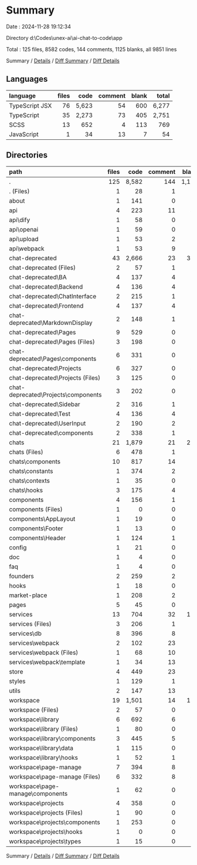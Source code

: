 # Summary

Date : 2024-11-28 19:12:34

Directory d:\\Codes\\unex-ai\\ai-chat-to-code\\app

Total : 125 files,  8582 codes, 144 comments, 1125 blanks, all 9851 lines

Summary / [Details](details.md) / [Diff Summary](diff.md) / [Diff Details](diff-details.md)

## Languages
| language | files | code | comment | blank | total |
| :--- | ---: | ---: | ---: | ---: | ---: |
| TypeScript JSX | 76 | 5,623 | 54 | 600 | 6,277 |
| TypeScript | 35 | 2,273 | 73 | 405 | 2,751 |
| SCSS | 13 | 652 | 4 | 113 | 769 |
| JavaScript | 1 | 34 | 13 | 7 | 54 |

## Directories
| path | files | code | comment | blank | total |
| :--- | ---: | ---: | ---: | ---: | ---: |
| . | 125 | 8,582 | 144 | 1,125 | 9,851 |
| . (Files) | 1 | 28 | 1 | 6 | 35 |
| about | 1 | 141 | 0 | 10 | 151 |
| api | 4 | 223 | 11 | 42 | 276 |
| api\\dify | 1 | 58 | 0 | 9 | 67 |
| api\\openai | 1 | 59 | 0 | 7 | 66 |
| api\\upload | 1 | 53 | 2 | 13 | 68 |
| api\\webpack | 1 | 53 | 9 | 13 | 75 |
| chat-deprecated | 43 | 2,666 | 23 | 367 | 3,056 |
| chat-deprecated (Files) | 2 | 57 | 1 | 10 | 68 |
| chat-deprecated\\BA | 4 | 137 | 4 | 26 | 167 |
| chat-deprecated\\Backend | 4 | 136 | 4 | 26 | 166 |
| chat-deprecated\\ChatInterface | 2 | 215 | 1 | 26 | 242 |
| chat-deprecated\\Frontend | 4 | 137 | 4 | 25 | 166 |
| chat-deprecated\\MarkdownDisplay | 2 | 148 | 1 | 21 | 170 |
| chat-deprecated\\Pages | 9 | 529 | 0 | 71 | 600 |
| chat-deprecated\\Pages (Files) | 3 | 198 | 0 | 33 | 231 |
| chat-deprecated\\Pages\\components | 6 | 331 | 0 | 38 | 369 |
| chat-deprecated\\Projects | 6 | 327 | 0 | 44 | 371 |
| chat-deprecated\\Projects (Files) | 3 | 125 | 0 | 26 | 151 |
| chat-deprecated\\Projects\\components | 3 | 202 | 0 | 18 | 220 |
| chat-deprecated\\Sidebar | 2 | 316 | 1 | 39 | 356 |
| chat-deprecated\\Test | 4 | 136 | 4 | 26 | 166 |
| chat-deprecated\\UserInput | 2 | 190 | 2 | 26 | 218 |
| chat-deprecated\\components | 2 | 338 | 1 | 27 | 366 |
| chats | 21 | 1,879 | 21 | 253 | 2,153 |
| chats (Files) | 6 | 478 | 1 | 56 | 535 |
| chats\\components | 10 | 817 | 14 | 71 | 902 |
| chats\\constants | 1 | 374 | 2 | 93 | 469 |
| chats\\contexts | 1 | 35 | 0 | 6 | 41 |
| chats\\hooks | 3 | 175 | 4 | 27 | 206 |
| components | 4 | 156 | 1 | 15 | 172 |
| components (Files) | 1 | 0 | 0 | 1 | 1 |
| components\\AppLayout | 1 | 19 | 0 | 5 | 24 |
| components\\Footer | 1 | 13 | 0 | 3 | 16 |
| components\\Header | 1 | 124 | 1 | 6 | 131 |
| config | 1 | 21 | 0 | 5 | 26 |
| doc | 1 | 4 | 0 | 2 | 6 |
| faq | 1 | 4 | 0 | 2 | 6 |
| founders | 2 | 259 | 2 | 16 | 277 |
| hooks | 1 | 18 | 0 | 5 | 23 |
| market-place | 1 | 208 | 2 | 15 | 225 |
| pages | 5 | 45 | 0 | 15 | 60 |
| services | 13 | 704 | 32 | 125 | 861 |
| services (Files) | 3 | 206 | 1 | 32 | 239 |
| services\\db | 8 | 396 | 8 | 73 | 477 |
| services\\webpack | 2 | 102 | 23 | 20 | 145 |
| services\\webpack (Files) | 1 | 68 | 10 | 13 | 91 |
| services\\webpack\\template | 1 | 34 | 13 | 7 | 54 |
| store | 4 | 449 | 23 | 73 | 545 |
| styles | 1 | 129 | 1 | 11 | 141 |
| utils | 2 | 147 | 13 | 27 | 187 |
| workspace | 19 | 1,501 | 14 | 136 | 1,651 |
| workspace (Files) | 2 | 57 | 0 | 6 | 63 |
| workspace\\library | 6 | 692 | 6 | 53 | 751 |
| workspace\\library (Files) | 1 | 80 | 0 | 10 | 90 |
| workspace\\library\\components | 3 | 445 | 5 | 36 | 486 |
| workspace\\library\\data | 1 | 115 | 0 | 2 | 117 |
| workspace\\library\\hooks | 1 | 52 | 1 | 5 | 58 |
| workspace\\page-manage | 7 | 394 | 8 | 54 | 456 |
| workspace\\page-manage (Files) | 6 | 332 | 8 | 46 | 386 |
| workspace\\page-manage\\components | 1 | 62 | 0 | 8 | 70 |
| workspace\\projects | 4 | 358 | 0 | 23 | 381 |
| workspace\\projects (Files) | 1 | 90 | 0 | 8 | 98 |
| workspace\\projects\\components | 1 | 253 | 0 | 14 | 267 |
| workspace\\projects\\hooks | 1 | 0 | 0 | 1 | 1 |
| workspace\\projects\\types | 1 | 15 | 0 | 0 | 15 |

Summary / [Details](details.md) / [Diff Summary](diff.md) / [Diff Details](diff-details.md)